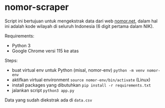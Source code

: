 # nomor-scraper

Script ini bertujuan untuk mengekstrak data dari web [nomor.net](https://nomor.net), dalam hal ini adalah kode wilayah di seluruh Indonesia (6 digit pertama dalam NIK).

Requirements:
- Python 3
- Google Chrome versi 115 ke atas

Steps:
- buat virtual env untuk Python (misal, nomor-env) `python -m venv nomor-env`
- aktifkan virtual environment `source nomor-env/bin/activate` (Linux)
- install packages yang dibutuhkan `pip install -r requirements.txt`
- jalankan script `python3 app.py`

Data yang sudah diekstrak ada di `data.csv`
